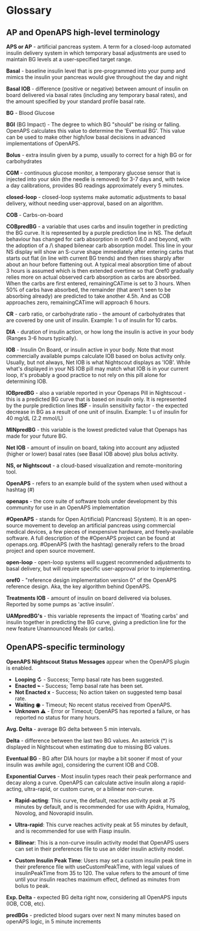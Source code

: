# Glossary


## AP and OpenAPS high-level terminology 

<b>APS or AP</b> - artificial pancreas system. A term for a closed-loop automated insulin delivery system in which temporary basal adjustments are used to maintain BG levels at a user-specified target range.  

<b>Basal</b> - baseline insulin level that is pre-programmed into your pump and mimics the insulin your pancreas would give throughout the day and night

<b>Basal IOB</b> - difference (positive or negative) between amount of insulin on board delivered via basal rates (including any temporary basal rates), and the amount specified by your standard profile basal rate.

<b>BG</b> - Blood Glucose

<b>BGI</b> (BG Impact) - The degree to which BG "should" be rising or falling. OpenAPS calculates this value to determine the 'Eventual BG'. This value can be used to make other high/low basal decisions in advanced implementations of OpenAPS.

<b>Bolus</b> - extra insulin given by a pump, usually to correct for a high BG or for carbohydrates

<b>CGM</b> - continuous glucose monitor, a temporary glucose sensor that is injected into your skin (the needle is removed) for 3-7 days and, with twice a day calibrations, provides BG readings approximately every 5 minutes.

<b>closed-loop</b> - closed-loop systems make automatic adjustments to basal delivery, without needing user-approval, based on an algorithm.

<b>COB</b> - Carbs-on-board 

<b>COBpredBG</b> - a variable that uses carbs and insulin together in predicting the BG curve. It is represented by a purple prediction line in NS. The default behaviour has changed for carb absorption in oref0 0.6.0 and beyond, with the adoption of a /\ shaped bilenear carb absorption model. This line in your NS display will show an S-curve shape immediately after entering carbs that starts out flat (in line with current BG trends) and then rises sharply after about an hour before flattening out. A typical meal absorption time of about 3 hours is assumed which is then extended overtime so that Oref0 gradually relies more on actual observed carb absorption as carbs are absorbed. When the carbs are first entered, remainingCATime is set to 3 hours. When 50% of carbs have absorbed, the remainder (that aren't seen to be absorbing already) are predicted to take another 4.5h. And as COB approaches zero, remainingCATime will approach 6 hours.

<b>CR</b> - carb ratio, or carbohydrate ratio - the amount of carbohydrates that are covered by one unit of insulin. Example: 1 u of insulin for 10 carbs.

<b>DIA</b> - duration of insulin action, or how long the insulin is active in your body (Ranges 3-6 hours typically).

<b>IOB</b> - Insulin On Board, or insulin active in your body. Note that most commercially available pumps calculate IOB based on bolus activity only.  Usually, but not always, Net IOB is what Nightscout displays as 'IOB'.  While what's displayed in your NS IOB pill may match what IOB is in your current loop, it's probably a good practice to not rely on this pill alone for determining IOB.

<b>IOBpredBG</b> - also a variable reported in your Openaps Pill in Nightscout - this is a predicted BG curve that is based on insulin only. It is represented by the purple prediction lines
<b>ISF</b> - insulin sensitivity factor - the expected decrease in BG as a result of one unit of insulin. 
Example: 1 u of insulin for 40 mg/dL (2.2 mmol/L)

<b>MINpredBG</b> - this variable is the lowest predicted value that Openaps has made for your future BG.

<b>Net IOB</b> - amount of insulin on board, taking into account any adjusted (higher or lower) basal rates (see Basal IOB above) plus bolus activity. 

<b>NS, or Nightscout</b> - a cloud-based visualization and remote-monitoring tool. 

<b>OpenAPS</b> - refers to an example build of the system when used without a hashtag (\#)

<b>openaps</b> - the core suite of software tools under development by this community for use in an OpenAPS implementation

<b>\#OpenAPS</b> - stands for Open A(rtificial) P(ancreas) S(ystem). It is an open-source movement to develop an artificial pancreas using commercial medical devices, a few pieces of inexpensive hardware, and freely-available software. A full description of the #OpenAPS project can be found at openaps.org. \#OpenAPS (with the hashtag) generally refers to the broad project and open source movement.

<b>open-loop</b> - open-loop systems will suggest recommended adjustments to basal delivery, but will require specific user-approval prior to implementing.

<b>oref0</b> - "reference design implementation version 0" of the OpenAPS reference design. Aka, the key algorithm behind OpenAPS.

<b>Treatments IOB</b> - amount of insulin on board delivered via boluses. Reported by some pumps as 'active insulin'.

<b>UAMpredBG's</b> - this variable represents the impact of 'floating carbs' and insulin together in predicting the BG curve, giving a prediction line for the new feature Unannounced Meals (or carbs).

## OpenAPS-specific terminology 

<b>OpenAPS Nightscout Status Messages</b> appear when the OpenAPS plugin is enabled.
  * <b>Looping ↻</b> - Success; Temp basal rate has been suggested.
  * <b>Enacted ⌁</b> - Success; Temp basal rate has been set.
  * <b>Not Enacted x</b> - Success; No action taken on suggested temp basal rate.
  * <b>Waiting ◉</b> - Timeout; No recent status received from OpenAPS.
  * <b>Unknown &#x26a0;</b> - Error or Timeout; OpenAPS has reported a failure, or has reported no status for many hours.

<b>Avg. Delta</b> - average BG delta between 5 min intervals.

<b>Delta</b> - difference between the last two BG values. An asterick (*) is displayed in Nightscout when estimating due to missing BG values.

<b>Eventual BG</b> - BG after DIA hours (or maybe a bit sooner if most of your insulin was awhile ago), considering the current IOB and COB.

<b>Exponential Curves</b> - Most insulin types reach their peak performance and decay along a curve. OpenAPS can calculate active insulin along a rapid-acting, ultra-rapid, or custom curve, or a bilinear non-curve. 

  * <b>Rapid-acting</b>: This curve, the default, reaches activity peak at 75 minutes by default, and is recommended for use with Apidra, Humalog, Novolog, and Novorapid insulin.

  * <b>Ultra-rapid</b>: This curve reaches activity peak at 55 minutes by default, and is recommended for use with Fiasp insulin.

  * <b>Bilinear</b>: This is a non-curve insulin activity model that OpenAPS users can set in their preferences file to use an older insulin activity model.

  * <b>Custom Insulin Peak Time</b>: Users may set a custom insulin peak time in their preference file with useCustomPeakTime, with legal values of insulinPeakTime from 35 to 120. The value refers to the amount of time until your insulin reaches maximum effect, defined as minutes from bolus to peak.

<b>Exp. Delta</b> - expected BG delta right now, considering all OpenAPS inputs (IOB, COB, etc).

<b>predBGs</b> - predicted blood sugars over next N many minutes based on openAPS logic, in 5 minute increments
